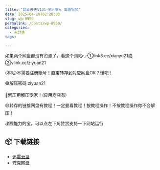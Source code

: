 ```yaml
---
title: "昆廷夫夫V131-慾🔥撩人 爱語呢喃"
date: 2025-04-19T02:20:03
slug: wp-8950
permalink: /posts/wp-8950/
categories:
  - 未分类
tags:

---
```


如果两个网盘都没有资源了，看这个网站👉①link3.cc/xianyu21或②vlink.cc/ziyuan21

(本站)不需要注册账号！直接转存到对应网盘OK？懂吧！

🟢解压密码:ziyuan21

🔵解压用解压专家！(应用商店有)

🟡转存的链接网盘有教程！一定要看教程！按教程操作！不按教程操作你不会解压！

💰🈶能力的宝，可以点左下角赞赏支持一下网站运行

## 📦 下载链接
- [迅雷云盘](https://blziyuan21.com/pay-download/8950?key=dc6ddd954a&down_id=0)
- [夸克网盘](https://blziyuan21.com/pay-download/8950?key=dc6ddd954a&down_id=1)

